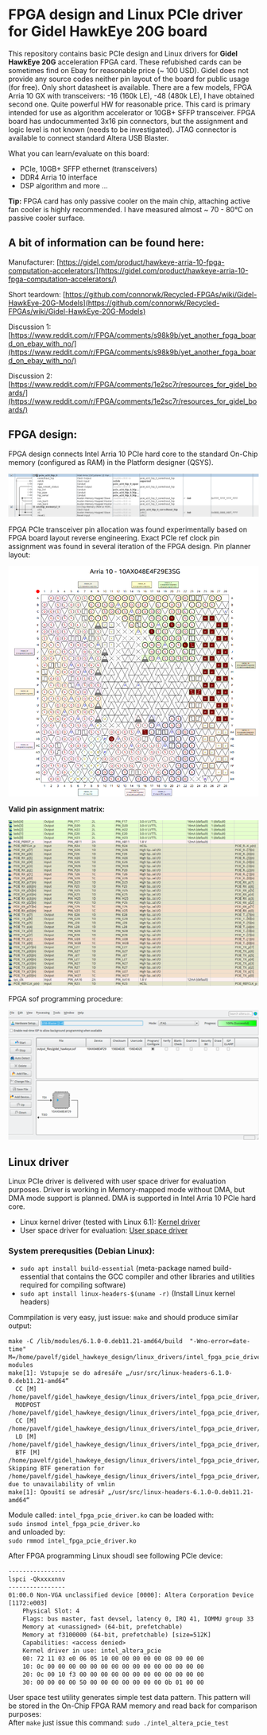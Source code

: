 # FPGA design and Linux PCIe driver for Gidel HawkEye 20G board

This repository contains basic PCIe design and Linux drivers for **Gidel HawkEye 20G** acceleration FPGA card. These refubished cards can be sometimes find on Ebay 
for reasonable price (~ 100 USD). Gidel does not provide any source codes neither pin layout of the board for public usage (for free). Only short datasheet is available.
There are a few models, FPGA Arria 10 GX with transceivers: -16 (160k LE), -48 (480k LE), I have obtained second one. Quite powerful HW for reasonable price. 
This card is primary intended for use as algorithm accelerator or 10GB+ SFFP transceiver. FPGA board has undocummented 3x16 pin connectors, but the assignment and logic level
is not known (needs to be investigated). JTAG connector is available to connect standard Altera USB Blaster.

What you can learn/evaluate on this board:
- PCIe, 10GB+ SFFP ethernet (transceivers)
- DDR4 Arria 10 interface
- DSP algorithm and more ...

**Tip:** FPGA card has only passive cooler on the main chip, attaching active fan cooler is highly recommended. I have measured almost ~ 70 - 80°C on passive cooler surface.

## A bit of information can be found here: 

Manufacturer: [https://gidel.com/product/hawkeye-arria-10-fpga-computation-accelerators/](https://gidel.com/product/hawkeye-arria-10-fpga-computation-accelerators/)

Short teardown: [https://github.com/connorwk/Recycled-FPGAs/wiki/Gidel-HawkEye-20G-Models](https://github.com/connorwk/Recycled-FPGAs/wiki/Gidel-HawkEye-20G-Models) 

Discussion 1: [https://www.reddit.com/r/FPGA/comments/s98k9b/yet_another_fpga_board_on_ebay_with_no/](https://www.reddit.com/r/FPGA/comments/s98k9b/yet_another_fpga_board_on_ebay_with_no/)

Discussion 2: [https://www.reddit.com/r/FPGA/comments/1e2sc7r/resources_for_gidel_boards/](https://www.reddit.com/r/FPGA/comments/1e2sc7r/resources_for_gidel_boards/)

## FPGA design:
FPGA design connects Intel Arria 10 PCIe hard core to the standard On-Chip memory (configured as RAM) in the Platform designer (QSYS).

![Platform designer](https://github.com/pavelfpl/gidel_hawkeye_pcie_design/blob/main/arria10-qsys-platform-designer.png)

FPGA PCIe transceiver pin allocation was found experimentally based on FPGA board layout reverse engineering. Exact PCIe ref clock pin assignment was found in several iteration
of the FPGA design. Pin planner layout: 

![Pin planner](https://github.com/pavelfpl/gidel_hawkeye_pcie_design/blob/main/arria10-pin-planner.png)

**Valid pin assignment matrix:**

![Pin matrix](https://github.com/pavelfpl/gidel_hawkeye_pcie_design/blob/main/arria10-pin-planner-2.png)

FPGA sof programming procedure:

![FPGA programming](https://github.com/pavelfpl/gidel_hawkeye_pcie_design/blob/main/arria10-sof-programming.png)

## Linux driver

Linux PCIe driver is delivered with user space driver for evaluation purposes. Driver is working in Memory-mapped mode without DMA, but DMA mode support is planned. DMA is supported
in Intel Arria 10 PCIe hard core.

- Linux kernel driver (tested with Linux 6.1): [Kernel driver](linux_drivers/intel_fpga_pcie_driver)
- User space driver for evaluation: [User space driver](linux_drivers/intel_fpga_pcie_user_driver)

### System prerequsities (Debian Linux):
- `sudo apt install build-essential`  (meta-package named build-essential that contains the GCC compiler and other libraries and utilities required for compiling software)
- `sudo apt install linux-headers-$(uname -r)`  (Install Linux kernel headers)
  
Commpilation is very easy, just issue: `make` and should produce similar output:  

```
make -C /lib/modules/6.1.0-0.deb11.21-amd64/build  "-Wno-error=date-time" M=/home/pavelf/gidel_hawkeye_design/linux_drivers/intel_fpga_pcie_driver  modules
make[1]: Vstupuje se do adresáře „/usr/src/linux-headers-6.1.0-0.deb11.21-amd64“
  CC [M]  /home/pavelf/gidel_hawkeye_design/linux_drivers/intel_fpga_pcie_driver/intel_fpga_pcie_driver.o
  MODPOST /home/pavelf/gidel_hawkeye_design/linux_drivers/intel_fpga_pcie_driver/Module.symvers
  CC [M]  /home/pavelf/gidel_hawkeye_design/linux_drivers/intel_fpga_pcie_driver/intel_fpga_pcie_driver.mod.o
  LD [M]  /home/pavelf/gidel_hawkeye_design/linux_drivers/intel_fpga_pcie_driver/intel_fpga_pcie_driver.ko
  BTF [M] /home/pavelf/gidel_hawkeye_design/linux_drivers/intel_fpga_pcie_driver/intel_fpga_pcie_driver.ko
Skipping BTF generation for /home/pavelf/gidel_hawkeye_design/linux_drivers/intel_fpga_pcie_driver/intel_fpga_pcie_driver.ko due to unavailability of vmlin
make[1]: Opouští se adresář „/usr/src/linux-headers-6.1.0-0.deb11.21-amd64“
```

Module called: `intel_fpga_pcie_driver.ko` can be loaded with:  
`sudo insmod intel_fpga_pcie_driver.ko`  
and unloaded by:  
`sudo rmmod intel_fpga_pcie_driver.ko`  

After FPGA programming Linux shoudl see following PCIe device:  

```
----------------
lspci -Qkxxxxnnv
----------------
01:00.0 Non-VGA unclassified device [0000]: Altera Corporation Device [1172:e003]
    Physical Slot: 4
    Flags: bus master, fast devsel, latency 0, IRQ 41, IOMMU group 33
    Memory at <unassigned> (64-bit, prefetchable)
    Memory at f3100000 (64-bit, prefetchable) [size=512K]
    Capabilities: <access denied>
    Kernel driver in use: intel_altera_pcie
    00: 72 11 03 e0 06 05 10 00 00 00 00 00 08 00 00 00
    10: 0c 00 00 00 00 00 00 00 00 00 00 00 00 00 00 00
    20: 0c 00 10 f3 00 00 00 00 00 00 00 00 00 00 00 00
    30: 00 00 00 00 50 00 00 00 00 00 00 00 0b 01 00 00
```

User space test utility generates simple test data pattern. This pattern will be stored in the On-Chip FPGA RAM memory and read back for comparison purposes:  
After `make` just issue this command: `sudo ./intel_altera_pcie_test` 






